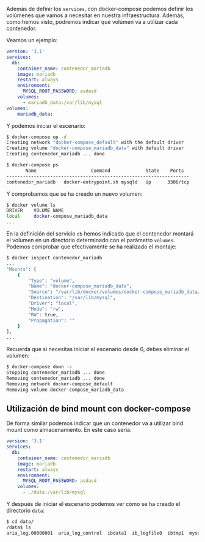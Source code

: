 Además de definir los `services`, con docker-compose podemos definir los volúmenes que vamos a necesitar en nuestra infraestructura. Además, como hemos visto, podremos indicar que volúmen va a utilizar cada contenedor.

Veamos un ejemplo:

```yaml
version: '3.1'
services:
  db:
    container_name: contenedor_mariadb
    image: mariadb
    restart: always
    environment:
      MYSQL_ROOT_PASSWORD: asdasd
    volumes:
      - mariadb_data:/var/lib/mysql
volumes:
    mariadb_data:
```

Y podemos iniciar el escenario:

```bash
$ docker-compose up -d
Creating network "docker-compose_default" with the default driver
Creating volume "docker-compose_mariadb_data" with default driver
Creating contenedor_mariadb ... done

$ docker-compose ps
       Name                    Command             State    Ports  
-------------------------------------------------------------------
contenedor_mariadb   docker-entrypoint.sh mysqld   Up      3306/tcp
```

Y comprobamos que se ha creado un nuevo volumen:

```bash
$ docker volume ls
DRIVER    VOLUME NAME
local     docker-compose_mariadb_data
...
```

En la definición del servicio `db` hemos indicado que el contenedor montará el volumen en un directorio determinado con el parámetro `volumes`. Podemos comprobar que efectivamente se ha realizado el montaje:

```bash
$ docker inspect contenedor_mariadb
...
"Mounts": [
    {
        "Type": "volume",
        "Name": "docker-compose_mariadb_data",
        "Source": "/var/lib/docker/volumes/docker-compose_mariadb_data/_data",
        "Destination": "/var/lib/mysql",
        "Driver": "local",
        "Mode": "rw",
        "RW": true,
        "Propagation": ""
    }
],
...
```

Recuerda que si necesitas iniciar el escenario desde 0, debes eliminar el volumen:

```bash
$ docker-compose down -v
Stopping contenedor_mariadb ... done
Removing contenedor_mariadb ... done
Removing network docker-compose_default
Removing volume docker-compose_mariadb_data
```

## Utilización de bind mount con docker-compose

De forma similar podemos indicar que un contenedor va a utilizar bind mount como almacenamiento. En este caso sería:

```yaml
version: '3.1'
services:
  db:
    container_name: contenedor_mariadb
    image: mariadb
    restart: always
    environment:
      MYSQL_ROOT_PASSWORD: asdasd
    volumes:
      - ./data:/var/lib/mysql
```

Y después de iniciar el escenario podemos ver cómo se ha creado el directorio `data`:

```bash
$ cd data/
/data$ ls
aria_log.00000001  aria_log_control  ibdata1  ib_logfile0  ibtmp1  mysql
```